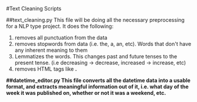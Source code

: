 #Text Cleaning Scripts

##text_cleaning.py
This file will be doing all the necessary preprocessing for a NLP type project. It does the following:

1. removes all punctuation from the data
2. removes stopwords from data (i.e. the, a, an, etc). Words that don't have any inherent meaning to them
3. Lemmatizes the words. This changes past and future tenses to the present tense. (i.e decreasing -> decrease, increased -> increase, etc)
4. removes HTML tags like <b>.

##datetime_editor.py
This file converts all the datetime data into a usable format, and extracts meaningful information out of it, i.e. what day of the week it was published on, whether or not it was a weekend, etc.
